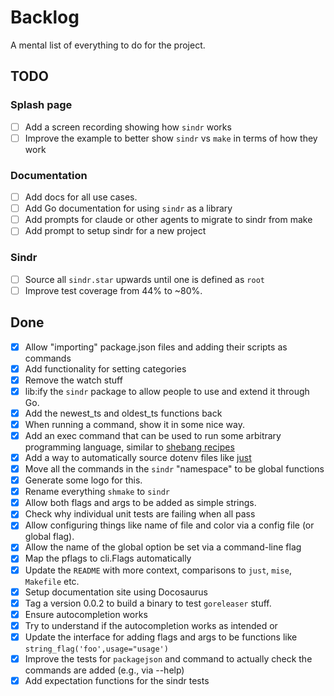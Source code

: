 # Backlog

A mental list of everything to do for the project.

## TODO

### Splash page

- [ ] Add a screen recording showing how `sindr` works
- [ ] Improve the example to better show `sindr` vs `make` in terms of how they work

### Documentation

- [ ] Add docs for all use cases.
- [ ] Add Go documentation for using `sindr` as a library
- [ ] Add prompts for claude or other agents to migrate to sindr from make
- [ ] Add prompt to setup sindr for a new project

### Sindr

- [ ] Source all `sindr.star` upwards until one is defined as `root`
- [ ] Improve test coverage from 44% to ~80%.

## Done

- [x] Allow "importing" package.json files and adding their scripts as commands
- [x] Add functionality for setting categories
- [x] Remove the watch stuff
- [x] lib:ify the `sindr` package to allow people to use and extend it through Go.
- [x] Add the newest_ts and oldest_ts functions back
- [x] When running a command, show it in some nice way.
- [x] Add an exec command that can be used to run some arbitrary programming language, similar
  to [shebang recipes](https://github.com/casey/just?tab=readme-ov-file#shebang-recipes)
- [x] Add a way to automatically source dotenv files
  like [just](https://github.com/casey/just?tab=readme-ov-file#dotenv-settings)
- [x] Move all the commands in the `sindr` "namespace" to be global functions
- [x] Generate some logo for this.
- [x] Rename everything `shmake` to `sindr`
- [x] Allow both flags and args to be added as simple strings.
- [x] Check why individual unit tests are failing when all pass
- [x] Allow configuring things like name of file and color via a config file (or global flag).
- [x] Allow the name of the global option be set via a command-line flag
- [x] Map the pflags to cli.Flags automatically
- [x] Update the `README` with more context, comparisons to `just`, `mise`, `Makefile` etc.
- [x] Setup documentation site using Docosaurus
- [x] Tag a version 0.0.2 to build a binary to test `goreleaser` stuff.
- [x] Ensure autocompletion works
- [x] Try to understand if the autocompletion works as intended or
- [x] Update the interface for adding flags and args to be functions like `string_flag('foo',usage="usage')`
- [x] Improve the tests for `packagejson` and command to actually check the commands are added (e.g., via --help)
- [x] Add expectation functions for the sindr tests
